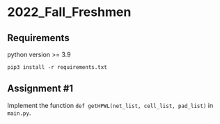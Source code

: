 # 2022_Fall_Freshmen

## Requirements
python version >= 3.9

```
pip3 install -r requirements.txt
```

## Assignment #1
Implement the function `def getHPWL(net_list, cell_list, pad_list)` in `main.py`.


